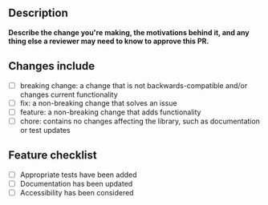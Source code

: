 ## Description

**Describe the change you're making, the motivations behind it, and any thing else a reviewer may need to know to approve this PR.**

## Changes include

- [ ] breaking change: a change that is not backwards-compatible and/or changes current functionality
- [ ] fix: a non-breaking change that solves an issue
- [ ] feature: a non-breaking change that adds functionality
- [ ] chore: contains no changes affecting the library, such as documentation or test updates

## Feature checklist

- [ ] Appropriate tests have been added 
- [ ] Documentation has been updated
- [ ] Accessibility has been considered
